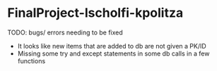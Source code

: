 # FinalProject-lscholfi-kpolitza


TODO: bugs/ errors needing to be fixed
- It looks like new items that are added to db are not given a PK/ID
- Missing some try and except statements in some db calls in a few functions
